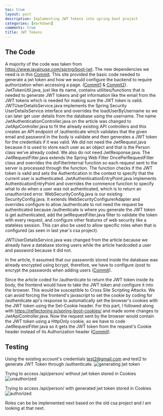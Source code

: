 ```yaml
---
toc: true
layout: post
description: Implementing JWT Tokens into spring boot project
categories: [markdown]
comments: true
title: JWT Tokens
---
```


## The Code
A majority of the code was taken from https://www.javainuse.com/spring/boot-jwt. The new dependencies we need is in this [Commit](https://github.com/aidanywu/spring_port/commit/a5447a6269bd2bae123c415606ac5d0f97db2d25). This site provided the basic code needed to generate a jwt token and how we would configure the backend to require authorization when accessing a page. ([Commit1](https://github.com/aidanywu/spring_port/commit/6aad61a5902917e225f3b3dbaf7bd1451b986123) & [Commit2](https://github.com/aidanywu/spring_port/commit/08f3cc8c03b44b41ee7c79c3ce2b30ef6165386e)). JwtTokenUtil.java, just like its name, contains utilities/functions that is needed to generate JWT tokens and get information like the email from the JWT tokens which is needed for making sure the JWT token is valid. JWTUserDetailsService.java implements the Spring Security UserDetailsService interface and overrides the loadUserByUsername so we can later get user details from the database using the username. The name JwtAuthenticationController.java on the article was changed to JwtApiController.java to fit the already existing API controllers and this creates an API endpoint of /authenticate which validates that the given email and password in the body is validate and then generates a JWT token for the credentials if it was valid. We did not need the JwtRequest.java because it is used to store each user as an object and that is the Person class we've already coded. We also do not need JwtResponse.java. The JwtRequestFilter.java extends the Spring Web Filter OncePerRequestFilter class and overrides the doFilterInternal function so each request sent to the server is processed through the function. The function checks if the JWT token is valid and sets the Authentication in the context to specify that the current user is authenticated. JwtAuthenticationEntryPoint.java implements AuthenticationEntryPoint and overrides the commence function to specify what to do when a user was not authenticated, which is to return an unauthorized error. WebSecurityConfig.java is our existing SecurityConfig.java. It extends WebSecurityConfigurerAdapter and overrides configure to allow /authenticate to not need the request be authenticated because /authenticate is where you generate the JWT token is get authenticated, add the jwtRequestFilter.java filter to validate the token with every request, and configure other features of web security like a stateless session. This can also be used to allow specific roles when that is configured (as seen in last year's csa project).

JWTUserDetailsService.java was changed from the article because we already have a database storing users while the article hardcoded a user and password because it did not.

In the article, it assumed that our passwords stored inside the database was already encrypted using bcrypt, therefore, we have to configure /post to encrypt the passwords when adding users ([Commit](https://github.com/aidanywu/spring_port/commit/5a869fd7fd37883628880a55699aba8394a1cf68)).

Since the article coded for /authenticate to return the JWT token inside its body, the frontend would have to take the JWT token and configure it into the browser. This would be susceptible to Cross Site Scripting Attacks. We can avoid forcing the frontend's javascript to set the cookie by coding for /authenticate api's response to automatically set the browser's cookies with the JWT token using the Set-Cookie header. For this part, I followed along with https://reflectoring.io/spring-boot-cookies/ and made some changes to JwtApiController.java. Now the request sent by the browser would contain the JWT token using a HttpOnly cookie, so we have to code JwtRequestFilter.java so it gets the JWT token from the request's Cookie header instead of its Authorization header ([Commit](https://github.com/aidanywu/spring_port/commit/fcecd4e650a894912b5abddc2005f94d46fd8f65)).

## Testing
Using the existing account's credentials test2@gmail.com and test2 to generate JWT Token through /authenticate.
![generating jwt token](https://user-images.githubusercontent.com/56620132/213969351-4f9bedc3-7780-4e24-b908-f63dae90e47d.png)

Trying to access /api/person/ without jwt token stored in Cookies
![unauthorized](https://user-images.githubusercontent.com/56620132/213969664-91397851-1484-4169-8187-e3a0ea8fda0d.png)

Trying to access /api/person/ with generated jwt token stored in Cookies
![authorized](https://user-images.githubusercontent.com/56620132/213969894-d5a83af9-614e-45ec-afe9-123d8d422713.png)


Roles can be be implemented next based on the old csa project and I am looking at that next.